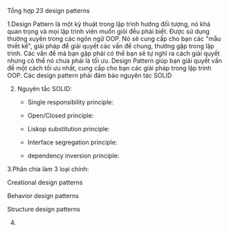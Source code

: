 Tổng hợp 23 design patterns 


1.Design Pattern là một kỹ thuật trong lập trình hướng đối tượng, nó khá quan trọng và mọi lập trình viên muốn giỏi đều phải biết. Được sử dụng thường xuyên trong các ngôn ngữ OOP. Nó sẽ cung cấp cho bạn các "mẫu thiết kế", giải pháp để giải quyết các vấn đề chung, thường gặp trong lập trình. Các vấn đề mà bạn gặp phải có thể bạn sẽ tự nghĩ ra cách giải quyết nhưng có thể nó chưa phải là tối ưu. Design Pattern giúp bạn giải quyết vấn đề một cách tối ưu nhất, cung cấp cho bạn các giải pháp trong lập trình OOP.
Các design pattern phải đảm bảo nguyên tác SOLID 


2. Nguyên tắc SOLID:

    - Single responsibility principle:

    - Open/Closed principle:

    - Liskop substitution principle:

    - Interface segregation principle:

    - dependency inversion principle:

3.Phân chia làm 3 loại chính:

  Creational design patterns 
	
  Behavior design patterns

  Structure design patterns

4.
 
